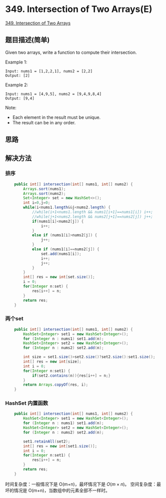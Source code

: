 # 349. Intersection of Two Arrays(E)
[349. Intersection of Two Arrays](https://leetcode-cn.com/problems/intersection-of-two-arrays/)

## 题目描述(简单)

Given two arrays, write a function to compute their intersection.

Example 1:
```
Input: nums1 = [1,2,2,1], nums2 = [2,2]
Output: [2]
```
Example 2:
```
Input: nums1 = [4,9,5], nums2 = [9,4,9,8,4]
Output: [9,4]
```
Note:

- Each element in the result must be unique.
- The result can be in any order.


## 思路

## 解决方法

### 排序


```java
    public int[] intersection(int[] nums1, int[] nums2) {
        Arrays.sort(nums1);
        Arrays.sort(nums2);
        Set<Integer> set = new HashSet<>();
        int i=0,j=0;
        while(i<nums1.length&&j<nums2.length) {
        	//while(i+1<nums1.length && nums1[i+1]==nums1[i]) i++;
            //while(j+1<nums2.length && nums2[j+1]==nums2[j]) j++;
        	if(nums1[i]<nums2[j]) {
        		i++;
        	}
        	else if (nums1[i]>nums2[j]) {
        		j++;
			}
        	else if (nums1[i]==nums2[j]) {
        		set.add(nums1[i]);
        		i++;
        		j++;
			}
        }
        int[] res = new int[set.size()];
        i = 0;
        for(Integer n:set) {
        	res[i++] = n;
        }
        return res;
    }
```

### 两个set


```java 
	public int[] intersection(int[] nums1, int[] nums2) {
		HashSet<Integer> set1 = new HashSet<Integer>();
		for (Integer n : nums1) set1.add(n);
		HashSet<Integer> set2 = new HashSet<Integer>();
		for (Integer n : nums2) set2.add(n);

		int size = set1.size()>set2.size()?set2.size():set1.size();
		int[] res = new int[size];
		int i = 0;
		for(Integer n:set1) {
			if(set2.contains(n)){res[i++] = n;}
		}
		return Arrays.copyOf(res, i);
	}
```



### HashSet 内置函数


```java
	public int[] intersection(int[] nums1, int[] nums2) {
		HashSet<Integer> set1 = new HashSet<Integer>();
		for (Integer n : nums1) set1.add(n);
		HashSet<Integer> set2 = new HashSet<Integer>();
		for (Integer n : nums2) set2.add(n);

		set1.retainAll(set2);
		int[] res = new int[set1.size()];
		int i = 0;
		for(Integer n:set1) {
			res[i++] = n;
		}
		return res;
	}
```

时间复杂度：一般情况下是 O(m+n)，最坏情况下是 $O(m \times n)$。
空间复杂度：最坏的情况是 O(m+n)，当数组中的元素全部不一样时。


